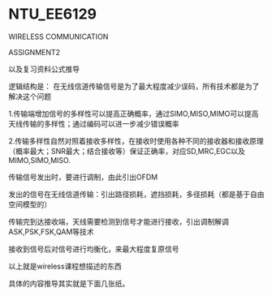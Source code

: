 # NTU_EE6129

WIRELESS COMMUNICATION 


ASSIGNMENT2


以及复习资料公式推导


逻辑结构是：
在无线信道传输信号是为了最大程度减少误码，所有技术都是为了解决这个问题

1.传输端增加信号的多样性可以提高正确概率，通过SIMO,MISO,MIMO可以提高天线传输的多样性；通过编码可以进一步减少错误概率

2.传输多样性自然对照着接收多样性，在接收时使用各种不同的接收器和接收原理（概率最大；SNR最大；结合接收等）保证正确率，对应SD,MRC,EGC以及MIMO,SIMO,MISO.

传输信号发出时，要进行调制，由此引出OFDM

发出的信号在无线信道传输：引出路径损耗，遮挡损耗，多径损耗（都是基于自由空间模型的）

传输完到达接收端，天线需要检测到信号才能进行接收，引出调制解调 ASK,PSK,FSK,QAM等技术

接收到信号后对信号进行均衡化，来最大程度复原信号

以上就是wireless课程想描述的东西

具体的内容推导其实就是下面几张纸。
